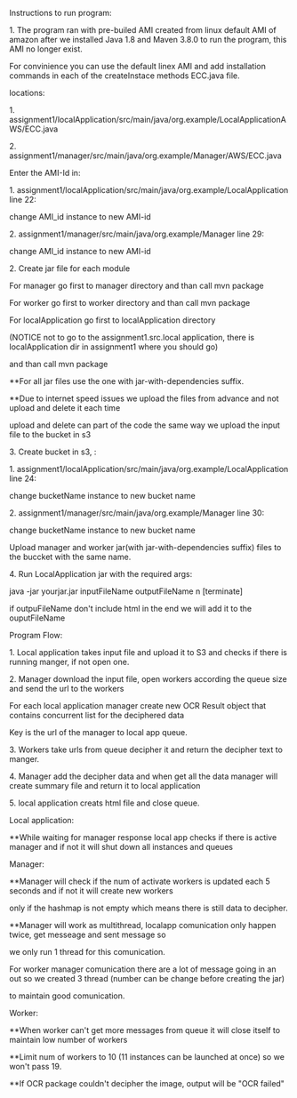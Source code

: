 Instructions to run program:

1\. The program ran with pre-builed AMI created from linux default AMI of amazon after we installed Java 1.8 and Maven 3.8.0 to run the program, this AMI no longer exist.

For convinience you can use the default linex AMI and add installation commands in each of the createInstace methods ECC.java file.

locations:

1\. assignment1/localApplication/src/main/java/org.example/LocalApplicationAWS/ECC.java

2\. assignment1/manager/src/main/java/org.example/Manager/AWS/ECC.java

Enter the AMI-Id in:

1\. assignment1/localApplication/src/main/java/org.example/LocalApplication line 22:

change AMI_id instance to new AMI-id

2\. assignment1/manager/src/main/java/org.example/Manager line 29:

change AMI_id instance to new AMI-id

2\. Create jar file for each module

For manager go first to manager directory and than call mvn package

For worker go first to worker directory and than call mvn package

For localApplication go first to localApplication directory

(NOTICE not to go to the assignment1.src.local application, there is localApplication dir in assignment1 where you should go)

and than call mvn package

\*\*For all jar files use the one with jar-with-dependencies suffix.

\*\*Due to internet speed issues we upload the files from advance and not upload and delete it each time

upload and delete can part of the code the same way we upload the input file to the bucket in s3

3\. Create bucket in s3, :

1\. assignment1/localApplication/src/main/java/org.example/LocalApplication line 24:

change bucketName instance to new bucket name

2\. assignment1/manager/src/main/java/org.example/Manager line 30:

change bucketName instance to new bucket name

Upload manager and worker jar(with jar-with-dependencies suffix) files to the buccket with the same name.

4\. Run LocalApplication jar with the required args:

java -jar yourjar.jar inputFileName outputFileName n [terminate]

if outpuFileName don't include html in the end we will add it to the ouputFileName

Program Flow:

1\. Local application takes input file and upload it to S3 and checks if there is running manger, if not open one.

2\. Manager download the input file, open workers according the queue size and send the url to the workers

For each local application manager create new OCR Result object that contains concurrent list for the deciphered data

Key is the url of the manager to local app queue.

3\. Workers take urls from queue decipher it and return the decipher text to manger.

4\. Manager add the decipher data and when get all the data manager will create summary file and return it to local application

5\. local application creats html file and close queue.

Local application:

\*\*While waiting for manager response local app checks if there is active manager and if not it will shut down all instances and queues

Manager:

\*\*Manager will check if the num of activate workers is updated each 5 seconds and if not it will create new workers

only if the hashmap is not empty which means there is still data to decipher.

\*\*Manager will work as multithread, localapp comunication only happen twice, get messeage and sent message so

we only run 1 thread for this comunication.

For worker manager comunication there are a lot of message going in an out so we created 3 thread (number can be change before creating the jar)

to maintain good comunication.

Worker:

\*\*When worker can't get more messages from queue it will close itself to maintain low number of workers

\*\*Limit num of workers to 10 (11 instances can be launched at once) so we won't pass 19.

\*\*If OCR package couldn't decipher the image, output will be "OCR failed"
